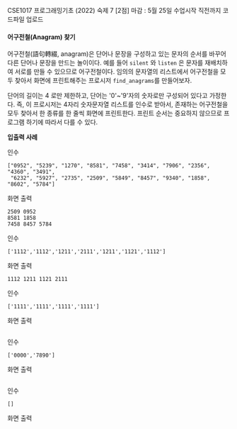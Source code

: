 CSE1017 프로그래밍기초 (2022) 
숙제 7 [2점] 
마감 : 5월 25일 수업시작 직전까지 코드파일 업로드

####  어구전철(Anagram) 찾기

어구전철(語句轉綴, anagram)은 단어나 문장을 구성하고 있는 문자의 순서를 바꾸어 다른 단어나 문장을 만드는 놀이이다. 예를 들어 `silent` 와 `listen` 은 문자를 재배치하여 서로를 만들 수 있으므로 어구전철이다. 임의의 문자열의 리스트에서 어구전철을 모두 찾아서 화면에 프린트해주는 프로시저 `find_anagrams`를 만들어보자.

단어의 길이는 4 로만 제한하고, 단어는 '0'~'9'자의 숫자로만 구성되어 있다고 가정한다. 즉, 이 프로시저는 4자리 숫자문자열 리스트를 인수로 받아서, 존재하는 어구전철을 모두 찾아서 한 종류를 한 줄씩 화면에 프린트한다. 프린트 순서는 중요하지 않으므로 프로그램 하기에 따라서 다를 수 있다.    


**입출력 사례**

인수
```
["0952", "5239", "1270", "8581", "7458", "3414", "7906", "2356", "4360", "3491", 
 "6232", "5927", "2735", "2509", "5849", "8457", "9340", "1858", "8602", "5784"]
```

화면 출력
```
2509 0952
8581 1858
7458 8457 5784
```

인수
```
['1112','1112','1211','2111','1211','1121','1112']
```
화면 출력
```
1112 1211 1121 2111
```

인수
```
['1111','1111','1111','1111']
```
화면 출력
```

```

인수
```
['0000','7890']
```
화면 출력
```

```

인수
```
[]
```
화면 출력
```

```
